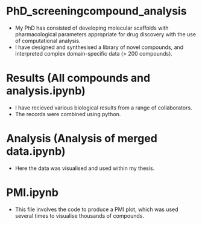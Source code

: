 # PhD_screeningcompound_analysis

-	My PhD has consisted of developing molecular scaffolds with pharmacological parameters appropriate for drug discovery with the use of computational analysis. 
- I have designed and synthesised a library of novel compounds, and interpreted complex domain-specific data (> 200 compounds).

# Results (All compounds and analysis.ipynb)
- I have recieved various biological results from a range of collaborators. 
- The records were combined using python.

# Analysis (Analysis of merged data.ipynb)
- Here the data was visualised and used within my thesis. 

# PMI.ipynb
- This file involves the code to produce a PMI plot, which was used several times to visualise thousands of compounds.
 
